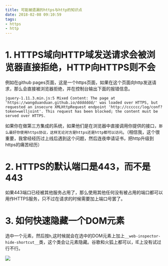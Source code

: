 ```yaml
---
title: 可能被遗漏的https与http的知识点
date: 2018-02-08 09:10:59
tags:
- https
- http
---
```


# 1. HTTPS域向HTTP域发送请求会被浏览器直接拒绝，HTTP向HTTPS则不会

例如在github pages页面，这是一个https页面，如果在这个页面向http发送请求，那么会直接被浏览器拒绝，并在控制台输出下面的报错信息。

```
jquery-1.11.3.min.js:5 Mixed Content: The page at 'https://wangduanduan.github.io/ddddddd/' was loaded over HTTPS, but requested an insecure XMLHttpRequest endpoint 'http://cccccc/log/conf?token=welljoint'. This request has been blocked; the content must be served over HTTPS.
```
如果你在做第三方集成的系统，如果他们是在浏览器中直接调用你提供的接口，`那么最好你使用https协议，这样无论对方是https还是http都可以访问`。（相信我，这个很重要，我曾经经历过上线后遇到这个问题，然后连夜申请证书，把http升级到https的痛苦经历）

# 2. HTTPS的默认端口是443，而不是443
如果443端口已经被其他服务占用了，那么使用其他任何没有被占用的端口都可以用作HTTPS服务，只不过在请求的时候需要加上端口号罢了。

# 3. 如何快速隐藏一个DOM元素
选中一个元素，然后按`h`,这时候就会在选中的DOM元素上加上`__web-inspector-hide-shortcut__`类，这个类会让元素隐藏。谷歌和火狐上都可以，IE上没有试过行不行。

![](https://wdd-images.oss-cn-shanghai.aliyuncs.com/20180208091217_HDF1vL_Screenshot.jpeg)


  [1]: /img/bVUshW